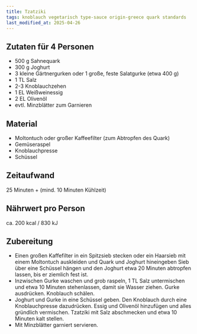 ```yaml
---
title: Tzatziki
tags: knoblauch vegetarisch type-sauce origin-greece quark standards
last_modified_at: 2025-04-26
---   
```

## Zutaten für 4 Personen
* 500 g Sahnequark
* 300 g Joghurt
* 3 kleine Gärtnergurken oder 1 große, feste Salatgurke (etwa 400 g)
* 1 TL Salz
* 2-3 Knoblauchzehen
* 1 EL Weißweinessig
* 2 EL Olivenöl
* evtl. Minzblätter zum Garnieren

## Material
* Moltontuch oder großer Kaffeefilter (zum Abtropfen des Quark)
* Gemüseraspel
* Knoblauchpresse
* Schüssel

## Zeitaufwand
25 Minuten + (mind. 10 Minuten Kühlzeit)

## Nährwert pro Person
ca. 200 kcal / 830 kJ

## Zubereitung
* Einen großen Kaffefilter in ein Spitzsieb stecken oder ein Haarsieb mit einem Moltontuch auskleiden und Quark und Joghurt hineingeben Sieb über eine Schüssel hängen und den Joghurt etwa 20 Minuten abtropfen lassen, bis er ziemlich fest ist.
* Inzwischen Gurke waschen und grob raspeln, 1 TL Salz untermischen und etwa 10 Minuten stehenlassen, damit sie Wasser ziehen. Gurke ausdrücken. Knoblauch schälen.
* Joghurt und Gurke in eine Schüssel geben. Den Knoblauch durch eine Knoblauchpresse dazudrücken. Essig und Olivenöl hinzufügen und alles gründlich vermischen. Tzatzíki mit Salz abschmecken und etwa 10 Minuten kalt stellen. 
* Mit Minzblätter garniert servieren.